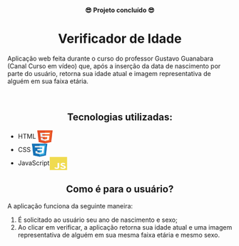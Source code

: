 <h4 align="center"> 
     😎 Projeto concluído 😎
</h4>
<h1 align="center"> Verificador de Idade </h1>
<p>Aplicação web feita durante o curso do professor Gustavo Guanabara (Canal Curso em vídeo) que, após a inserção da data de nascimento por parte do usuário, retorna sua idade atual e imagem representativa de alguém em sua faixa etária.</p>

<div style="display: inline_block"><br>
  <h2 align="center"> Tecnologias utilizadas:</h2>
<ul>
  <li>HTML<img align="center" alt="Bruno-HTML" height="30" width="40" src="https://raw.githubusercontent.com/devicons/devicon/master/icons/html5/html5-original.svg"></li>
  <li>CSS<img align="center" alt="Bruno-CSS" height="30" width="40" src="https://raw.githubusercontent.com/devicons/devicon/master/icons/css3/css3-original.svg"></li>
  <li>JavaScript<img align="center" alt="Bruno-Js" height="30" width="40" src="https://raw.githubusercontent.com/devicons/devicon/master/icons/javascript/javascript-plain.svg"></li>
</ul>
</div>

<h2 align="center"> Como é para o usuário?</h2>
  <p> A aplicação funciona da seguinte maneira: </p>
<ol> 
  <li>É solicitado ao usuário seu ano de nascimento e sexo;</li>
  <li>Ao clicar em verificar, a aplicação retorna sua idade atual e uma imagem representativa de alguém em sua mesma faixa etária e mesmo sexo.</li>
</ol>




